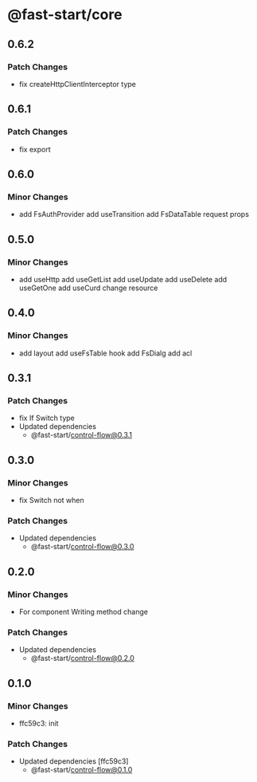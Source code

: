 # @fast-start/core

## 0.6.2

### Patch Changes

-   fix createHttpClientInterceptor type

## 0.6.1

### Patch Changes

-   fix export

## 0.6.0

### Minor Changes

-   add FsAuthProvider
    add useTransition
    add FsDataTable request props

## 0.5.0

### Minor Changes

-   add useHttp
    add useGetList
    add useUpdate
    add useDelete
    add useGetOne
    add useCurd
    change resource

## 0.4.0

### Minor Changes

-   add layout
    add useFsTable hook
    add FsDialg
    add acl

## 0.3.1

### Patch Changes

-   fix If Switch type
-   Updated dependencies
    -   @fast-start/control-flow@0.3.1

## 0.3.0

### Minor Changes

-   fix Switch not when

### Patch Changes

-   Updated dependencies
    -   @fast-start/control-flow@0.3.0

## 0.2.0

### Minor Changes

-   For component Writing method change

### Patch Changes

-   Updated dependencies
    -   @fast-start/control-flow@0.2.0

## 0.1.0

### Minor Changes

-   ffc59c3: init

### Patch Changes

-   Updated dependencies [ffc59c3]
    -   @fast-start/control-flow@0.1.0
